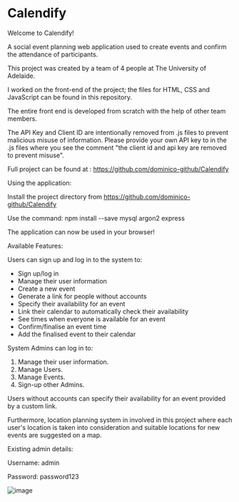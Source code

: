 # Calendify

Welcome to Calendify!

A social event planning web application used to create events and confirm the attendance of participants.

This project was created by a team of 4 people at The University of Adelaide.

I worked on the front-end of the project; the files for HTML, CSS and JavaScript can be found in this repository.

The entire front end is developed from scratch with the help of other team members.

The API Key and Client ID are intentionally removed from .js files to prevent malicious misuse of information.
Please provide your own API key to in the .js files where you see the comment "the client id and api key are removed to prevent misuse".

Full project can be found at : https://github.com/dominico-github/Calendify

Using the application:

Install the project directory from https://github.com/dominico-github/Calendify

Use the command: npm install --save mysql argon2 express

The application can now be used in your browser!

Available Features:

Users can sign up and log in to the system to:

- Sign up/log in
- Manage their user information
- Create a new event
- Generate a link for people without accounts
- Specify their availability for an event
- Link their calendar to automatically check their availability
- See times when everyone is available for an event
- Confirm/finalise an event time
- Add the finalised event to their calendar

System Admins can log in to:

1. Manage their user information.
2. Manage Users.
3. Manage Events.
4. Sign-up other Admins.

Users without accounts can specify their availability for an event provided by a custom link.

Furthermore, location planning system in involved in this project where each user's location is taken into consideration and suitable locations for new events are suggested on a map.

Existing admin details:

Username: admin

Password: password123



![image](https://user-images.githubusercontent.com/99183587/183972691-bb9b8a77-94fc-4f7d-b8ea-53da558976a9.png)
